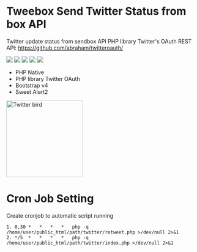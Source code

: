 # Tweebox Send Twitter Status from box API

Twitter update status from sendbox API
PHP library Twitter's OAuth REST API: https://github.com/abraham/twitteroauth/

<img src="https://img.shields.io/github/issues/erwindosianipar/tweebox-api"> <img src="https://img.shields.io/github/forks/erwindosianipar/tweebox-api"> <img src="https://img.shields.io/github/stars/erwindosianipar/tweebox-api"> <img src="https://img.shields.io/github/license/erwindosianipar/tweebox-api"> <img src="https://img.shields.io/twitter/url?url=https%3A%2F%2Fgithub.com%2Ferwindosianipar%2Ftweebox-api">

<ul>
  <li>PHP Native</li>
  <li>PHP library Twitter OAuth</li>
  <li>Bootstrap v4</li>
  <li>Sweet Alert2</li>
</ul>

<img src="http://pngimg.com/uploads/twitter/twitter_PNG9.png" alt="Twitter bird" width="200px">

# Cron Job Setting
Create cronjob to automatic script running
```
1. 0,30	*	*	*	*	php -q /home/user/public_html/path/twitter/retweet.php >/dev/null 2>&1
2. */5	*	*	*	*	php -q /home/user/public_html/path/twitter/index.php >/dev/null 2>&1
```
